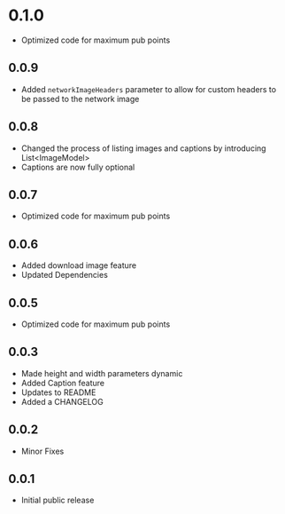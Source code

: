 # 0.1.0

- Optimized code for maximum pub points

## 0.0.9

- Added `networkImageHeaders` parameter to allow for custom headers to be passed to the network image

## 0.0.8

- Changed the process of listing images and captions by introducing List\<ImageModel>
- Captions are now fully optional

## 0.0.7

- Optimized code for maximum pub points

## 0.0.6

- Added download image feature
- Updated Dependencies

## 0.0.5

- Optimized code for maximum pub points

## 0.0.3

- Made height and width parameters dynamic
- Added Caption feature
- Updates to README
- Added a CHANGELOG

## 0.0.2

- Minor Fixes

## 0.0.1

- Initial public release
